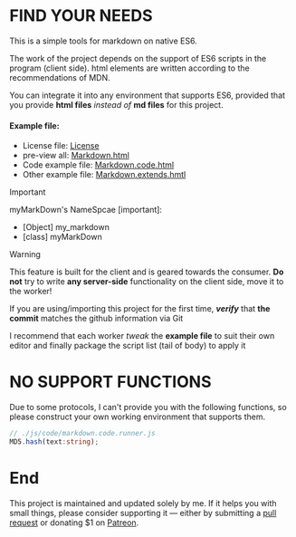 

# FIND YOUR NEEDS

This is a simple tools for markdown on native ES6.

The work of the project depends on the support of ES6 scripts in the program (client side). html elements are written according to the recommendations of MDN.

You can integrate it into any environment that supports ES6, provided that you provide **html files** _instead of_ **md files** for this project.

#### Example file:

* License file: [License](./License)
* pre-view all: [Markdown.html](./Markdown.html)
* Code example file: [Markdown.code.html](./Markdown.code.html)
* Other example file: [Markdown.extends.hmtl](./Markdown.extends.html)


>[!IMPORTANT]
> myMarkDown's NameSpcae [important]:
>- [Object] my_markdown
>- [class] myMarkDown

>[!WARNING]
> This feature is built for the client and is geared towards the consumer. **Do not** try to write **any server-side** functionality on the client side, move it to the worker!
> 
> If you are using/importing this project for the first time, ***verify*** that **the commit** matches the github information via Git



I recommend that each worker *tweak* the **example file** to suit their own editor and finally package the script list (tail of body) to apply it



# NO SUPPORT FUNCTIONS

Due to some protocols, I can't provide you with the following functions, so please construct your own working environment that supports them.

```ts
// ./js/code/markdown.code.runner.js
MD5.hash(text:string);
```


# End
This project is maintained and updated solely by me. If it helps you with small things, please consider supporting it — either by submitting a [pull request](https://github.com/ZoMaii/myMarkDown/pulls) or donating $1 on [Patreon](https://www.patreon.com/c/ZoMaii).